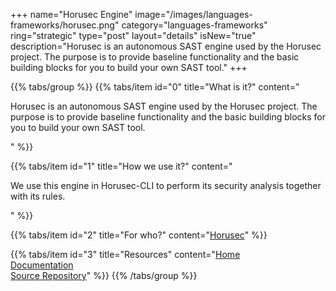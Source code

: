 +++
name="Horusec Engine"
image="/images/languages-frameworks/horusec.png"
category="languages-frameworks"
ring="strategic"
type="post"
layout="details"
isNew="true"
description="Horusec is an autonomous SAST engine used by the Horusec project. The purpose is to provide baseline functionality and the basic building blocks for you to build your own SAST tool."
+++

{{% tabs/group %}}
  {{% tabs/item id="0" title="What is it?" content="<p>Horusec is an autonomous SAST engine used by the Horusec project. The purpose is to provide baseline functionality and the basic building blocks for you to build your own SAST tool.</p>" %}}
  
  {{% tabs/item id="1" title="How we use it?" content="<p>We use this engine in Horusec-CLI to perform its security analysis together with its rules.</p>" %}}

  {{% tabs/item id="2" title="For who?" content="<a href='https://horusec.io/site/'>Horusec</a>" %}}

  {{% tabs/item id="3" title="Resources" content="<a href='https://horusec.io/site/'>Home</a></br><a href='https://docs.horusec.io/docs/overview/'>Documentation</a></br><a href='https://github.com/ZupIT/horusec-engine'>Source Repository</a>" %}}
{{% /tabs/group %}}
